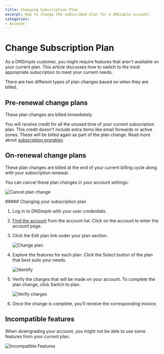 ```yaml
---
title: Changing Subscription Plan
excerpt: How to change the subscribed plan for a DNSimple account.
categories:
- Account
---
```


# Change Subscription Plan

As a DNSimple customer, you might require features that aren't available on your current plan. This article discusses how to switch to the most appropriate subscription to meet your current needs.

There are two different types of plan changes based on when they are billed.

## Pre-renewal change plans

These plan changes are billed immediately.

You will receive credit for all the unused time of your current subscription plan. This credit doesn't include extra items like email forwards or active zones. These will be billed again as part of the plan change. Read more about [subscription proration](/articles/understanding-invoice).

## On-renewal change plans

These plan changes are billed at the end of your current billing cycle along with your subscription renewal.

You can cancel these plan changes in your account settings:

![Cancel plan change](/files/account-billing-cancel-plan-change.png)

<div class="section-steps" markdown="1">
##### Changing your subscription plan

1.  Log in to DNSimple with your user credentials.
1.  [Find the account](https://dnsimple.com/user) from the account list. Click on the account to enter the account page.
1.  Click the <label>Edit plan</label> link under your plan section.

    ![Change plan](/files/account-billing-change-plan-link.png)

1.  Explore the features for each plan. Click the <label>Select</label> button of the plan that best suits your needs.

    ![Identify](/files/change-plan-2.png)

1.  Verify the charges that will be made on your account. To complete the plan change, click <label>Switch to plan</label>.

    ![Verify charges](/files/change-plan-3.png)

1.  Once the change is complete, you'll receive the corresponding invoice.

</div>

## Incompatible features

When downgrading your account, you might not be able to use some features from your current plan.

![Incompatible Features](/files/account-billing-incompatible-features.png)
